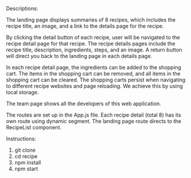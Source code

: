 Descriptions:

The landing page displays summaries of 8 recipes, which includes the recipe title, an image, and a link to the details page for the recipe.

By clicking the detail button of each recipe, user will be navigated to the recipe detail page for that recipe. The recipe details pages include the recipe title, description, ingredients, steps, and an image. A return button will direct you back to the landing page in each details page.

In each recipe detail page, the ingredients can be added to the shopping cart. The items in the shopping cart can be removed, and all items in the shopping cart can be cleared. The shopping carts persist when navigating to different recipe websites and page reloading. We achieve this by using local storage. 

The team page shows all the developers of this web application. 

The routes are set up in the App.js file. Each recipe detail (total 8) has its own route using dynamic segment. The landing page route directs to the RecipeList component.

Instructions:
1. git clone
2. cd recipe
3. npm install
4. npm start
   
